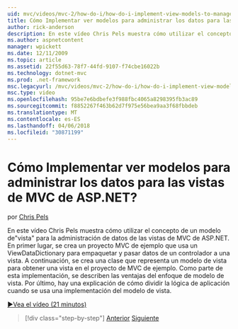 ```yaml
---
uid: mvc/videos/mvc-2/how-do-i/how-do-i-implement-view-models-to-manage-data-for-aspnet-mvc-views
title: Cómo Implementar ver modelos para administrar los datos para las vistas de MVC de ASP.NET? | Microsoft Docs
author: rick-anderson
description: En este vídeo Chris Pels muestra cómo utilizar el concepto de un &quot;modelo de vista&quot; para administrar datos de las vistas de MVC de ASP.NET. En primer lugar, un proyecto MVC de ejemplo es cre...
ms.author: aspnetcontent
manager: wpickett
ms.date: 12/11/2009
ms.topic: article
ms.assetid: 22f55d63-78f7-44fd-9107-f74cbe16022b
ms.technology: dotnet-mvc
ms.prod: .net-framework
msc.legacyurl: /mvc/videos/mvc-2/how-do-i/how-do-i-implement-view-models-to-manage-data-for-aspnet-mvc-views
msc.type: video
ms.openlocfilehash: 95be7e6bdbefe3f988fbc4065a8298395fb3ac89
ms.sourcegitcommit: f8852267f463b62d7f975e56bea9aa3f68fbbdeb
ms.translationtype: MT
ms.contentlocale: es-ES
ms.lasthandoff: 04/06/2018
ms.locfileid: "30871199"
---
```

<a name="how-do-i-implement-view--models-to-manage-data-for-aspnet-mvc-views"></a>Cómo Implementar ver modelos para administrar los datos para las vistas de MVC de ASP.NET?
====================
por [Chris Pels](https://twitter.com/chrispels)

En este vídeo Chris Pels muestra cómo utilizar el concepto de un modelo de"vista" para la administración de datos de las vistas de MVC de ASP.NET. En primer lugar, se crea un proyecto MVC de ejemplo que usa un ViewDataDictionary para empaquetar y pasar datos de un controlador a una vista. A continuación, se crea una clase que representa un modelo de vista para obtener una vista en el proyecto de MVC de ejemplo. Como parte de esta implementación, se describen las ventajas del enfoque de modelo de vista. Por último, hay una explicación de cómo dividir la lógica de aplicación cuando se usa una implementación del modelo de vista.

[&#9654;Vea el vídeo (21 minutos)](https://channel9.msdn.com/Blogs/ASP-NET-Site-Videos/how-do-i-implement-view-models-to-manage-data-for-aspnet-mvc-views)

> [!div class="step-by-step"]
> [Anterior](how-do-i-work-with-data-in-aspnet-mvc-partial-views.md)
> [Siguiente](how-do-i-create-a-custom-html-helper-for-an-mvc-application.md)
